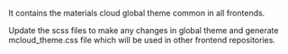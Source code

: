 It contains the materials cloud global theme common in all frontends.

Update the scss files to make any changes in global theme and generate 
mcloud_theme.css file which will be used in other frontend repositories.


